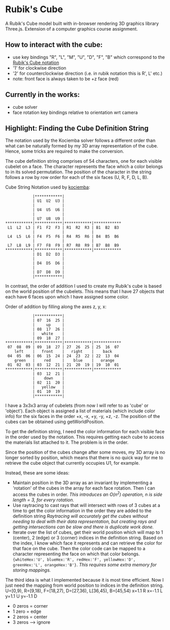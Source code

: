 # Rubik's Cube

A Rubik's Cube model built with in-browser rendering 3D graphics library Three.js. Extension of a computer graphics course assignment.

## How to interact with the cube:
- use key bindings "R", "L", "M", "U", "D", "F", "B" which correspond to the [Rubik's Cube notation](https://ruwix.com/the-rubiks-cube/notation/)
- '1' for clockwise direction
- '2' for counterclockwise direction (i.e. in rubik notation this is R', L' etc.)
- note: front face is always taken to be +z face (red)


## Currently in the works:
- cube solver
- face rotation key bindings relative to orientation wrt camera


## Highlight: Finding the Cube Definition String
The notation used by the Kociemba solver follows a different order than what can be naturally formed by my 3D array representation of the cube. Hence, some tricks are required to make the conversion.

The cube definition string comprises of 54 characters, one for each visible cubelet on a face. The character represents the face which a color belongs to in its solved permutation. The position of the character in the string follows a row by row order for each of the six faces (U, R, F, D, L, B).

Cube String Notation used by [kociemba](https://pypi.org/project/kociemba/):
```
            |************|
            | U1  U2  U3 |
            |            |
            | U4  U5  U6 |
            |            |
            | U7  U8  U9 |
************|************|************|************
 L1  L2  L3 | F1  F2  F3 | R1  R2  R3 | B1  B2  B3 
            |            |            |            
 L4  L5  L6 | F4  F5  F6 | R4  R5  R6 | B4  B5  B6 
            |            |            |            
 L7  L8  L9 | F7  F8  F9 | R7  R8  R9 | B7  B8  B9 
************|************|************|************
            | D1  D2  D3 |
            |            |
            | D4  D5  D6 |
            |            |
            | D7  D8  D9 |
            |************|
```
In contrast, the order of addition I used to create my Rubik's cube is based on the world position of the cubelets. This means that I have 27 objects that each have 6 faces upon which I have assigned some color. 

Order of addition by filling along the axes z, y, x:
```
            |************|
            | 07  16  25 |
            |     up     |
            | 08  17  26 |
            |   white    |
            | 09  18  27 |
************|************|************|************
 07  08  09 | 09  18  27 | 27  26  25 | 25  16  07 
    left    |   front    |   right    |    back    
 04  05  06 | 06  15  24 | 24  23  22 | 22  13  04 
    green   |    red     |    blue    |   orange   
 01  02  03 | 03  12  21 | 21  20  19 | 19  10  01 
************|************|************|************
            | 03  12  21 |
            |    down    |
            | 02  11  20 |
            |   yellow   |
            | 01  10  19 |
            |************|
```

I have a 3x3x3 array of cubelets (from now I will refer to as 'cube' or 'object'). Each object is assigned a list of materials (which include color info) for the six faces in the order +x, -x, +y, -y, +z, -z. The position of the cubes can be obtained using getWorldPosition.

To get the definition string, I need the color information for each visible face in the order used by the notation. This requires getting each cube to access the materials list attached to it. The problem is in the order. 

Since the position of the cubes change after some moves, my 3D array is no longer sorted by position, which means that there is no quick way for me to retrieve the cube object that currently occupies U1, for example.

Instead, these are some ideas:
- Maintain position in the 3D array as an invariant by implementing a 'rotation' of the cubes in the array for each face rotation. Then I can access the cubes in order. *This introduces an $O(n^2)$ operation, n is side length = 3, for every rotation.*
- Use raytracing to cast rays that will intersect with rows of 3 cubes at a time to get the color information in the order they are added to the definition string *Raytracing will accurately get the cubes without needing to deal with their data representation, but creating rays and getting intersections can be slow and there is duplicate work done.*
- Iterate over the list of cubes, get their world position which will map to 1 (center), 2 (edge) or 3 (corner) indices in the definition string. Based on the index, I know which face it represents and can retrieve the color for that face on the cube. Then the color code can be mapped to a character representing the face on which that color belongs.
`{whiteHex:'U', blueHex:'R', redHex:'F', yellowHex:'D', greenHex:'L', orangeHex:'B'}`. *This requires some extra memory for storing mappings.*

The third idea is what I implemented because it is most time efficient. Now I just need the mapping from world position to indices in the definition string.
U=[0,9), R=[9,18), F=[18,27), D=[27,36), L[36,45), B=[45,54)
x=1.1 R
x=-1.1 L
y=1.1 U
y=-1.1 D

- 0 zeros = corner
- 1 zero = edge 
- 2 zeros = center
- 3 zeros --> ignore




